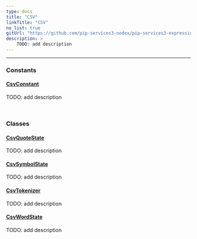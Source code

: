 ```yaml
---
type: docs
title: "CSV"
linkTitle: "CSV"
no_list: true
gitUrl: "https://github.com/pip-services3-nodex/pip-services3-expressions-nodex"
description: >
    TODO: add description
---
```

---
<div class="module-body"> 

### Constants

#### [CsvConstant](csv_constant)
TODO: add description

<br>

### Classes

#### [CsvQuoteState](csv_quote_state)
TODO: add description

#### [CsvSymbolState](csv_symbol_state)
TODO: add description

#### [CsvTokenizer](csv_tokenizer)
TODO: add description

#### [CsvWordState](csv_word_state)
TODO: add description


</div>

